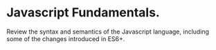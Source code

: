 # Javascript Fundamentals.
 
Review the syntax and semantics of the Javascript language, including some of the changes introduced in ES6+.